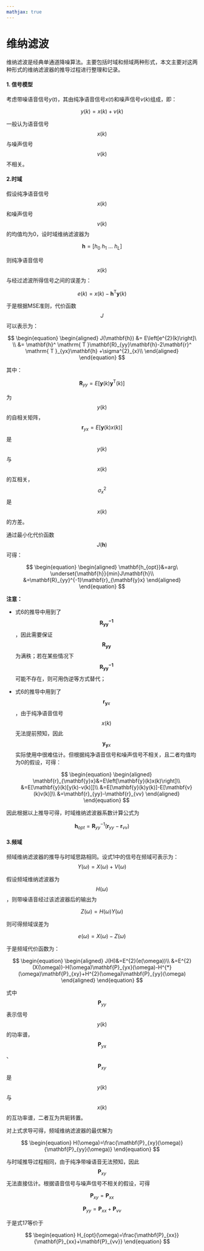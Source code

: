 ```yaml
---
mathjax: true
---
```


# 维纳滤波

维纳滤波是经典单通道降噪算法。主要包括时域和频域两种形式，本文主要对这两种形式的维纳滤波器的推导过程进行整理和记录。

#### 1. 信号模型

考虑带噪语音信号$y(t)$，其由纯净语音信号$x(t)$和噪声信号$v(k)$组成，即：

$$
\begin{equation}
y(k)=x(k)+v(k)
\end{equation}
$$

一般认为语音信号$$x(k)$$与噪声信号$$v(k)$$不相关。

#### 2.时域

假设纯净语音信号$$x(k)$$和噪声信号$$v(k)$$的均值均为0，设时域维纳滤波器为

$$
\begin{equation}
\mathbf{h} =\left [ h_{0}\ h_{1}\ ... \ h_{L}  \right ]
\end{equation}
$$

则纯净语音信号$$x(k)$$与经过滤波所得信号之间的误差为：

$$
\begin{equation}
e(k)=x(k)-\mathbf{h}^ \mathrm{ T }\mathbf{y} (k)
\end{equation}
$$

于是根据MSE准则，代价函数$$J$$可以表示为：

$$
\begin{equation}
\begin{aligned}
J(\mathbf{h}) &= E\left[e^{2}(k)\right]\ \\
                  &= \mathbf{h}^ \mathrm{ T }\mathbf{R}_{yy}\mathbf{h}-2\mathbf{r}^ \mathrm{ T }_{yx}\mathbf{h} +\sigma^{2}_{x}\\
\end{aligned}
\end{equation}
$$

其中：

$$
\begin{equation}
\mathbf{R}_{yy}=E\left[\mathbf{y}(k)\mathbf{y}^ \mathrm{ T }(k)\right]
\end{equation}
$$

为$$y(k)$$的自相关矩阵，$$\mathbf{r}_{yx}=E\left[\mathbf{y}(k)x(k)\right]$$是$$y(k)$$与$$x(k)$$的互相关，$$\sigma^{2}_{x}$$是$$x(k)$$的方差。

通过最小化代价函数$$J(\mathbf{h})$$可得：

$$
\begin{equation}
\begin{aligned}
\mathbf{h_{opt}}&=arg\ \underset{\mathbf{h}}{min}J\mathbf{h}\\
&=\mathbf{R}_{yy}^{-1}\mathbf{r}_{\mathbf{y}x}
\end{aligned}
\end{equation}
$$

**注意：**

* 式6的推导中用到了$$\mathbf{R_{yy}^{-1}}$$，因此需要保证$$\mathbf{R_{yy}}$$为满秩；若在某些情况下$$\mathbf{R_{yy}^{-1}}$$可能不存在，则可用伪逆等方式替代；

* 式6的推导中用到了$$\mathbf{r}_{\mathbf{y}x}$$，由于纯净语音信号$$x(k)$$无法提前预知，因此$$\mathbf{y}_{\mathbf{y}x}$$实际使用中很难估计。但根据纯净语音信号和噪声信号不相关，且二者均值均为0的假设，可得：
  
  $$
  \begin{equation}
  \begin{aligned}
  \mathbf{r}_{\mathbf{y}x}&=E\left[\mathbf{y}(k)x(k)\right]\\
  &=E[\mathbf{y}(k)[y(k)-v(k)]]\\
  &=E[\mathbf{y}(k)y(k)]-E[\mathbf{v}(k)v(k)]\\
  &=\mathbf{r}_{yy}-\mathbf{r}_{vv}
  \end{aligned}
  \end{equation}
  $$

因此根据以上推导可得，时域维纳滤波器系数计算公式为

$$
\begin{equation}
\mathbf{h}_{opt}=\mathbf{R}_{yy}^{-1}(\mathbf{r}_{yy}-\mathbf{r}_{vv})
\end{equation}
$$

#### 3.频域

频域维纳滤波器的推导与时域思路相同。设式1中的信号在频域可表示为：
$$
\begin{equation}
Y(\omega)=X(\omega)+V(\omega)
\end{equation}
$$


假设频域维纳滤波器为$$H(\omega)$$，则带噪语音经过该滤波器后的输出为

$$
\begin{equation}
Z(\omega)=H(\omega)Y(\omega)
\end{equation}
$$

则可得频域误差为

$$
\begin{equation}
e(\omega)=X(\omega)-Z(\omega)
\end{equation}
$$

于是频域代价函数为：

$$
\begin{equation}
\begin{aligned}
J(H)&=E^{2}(e(\omega))\\
&=E^{2}(X(\omega))-H(\omega)\mathbf{P}_{yx}(\omega)-H^{*}(\omega)\mathbf{P}_{xy}+H^{2}(\omega)\mathbf{P}_{yy}(\omega)
\end{aligned}
\end{equation}
$$

式中$$\mathbf{P}_{yy}$$表示信号$$y(k)$$的功率谱，$$\mathbf{P}_{yx}$$、$$\mathbf{P}_{xy}$$是$$y(k)$$与$$x(k)$$的互功率谱，二者互为共轭转置。

对上式求导可得，频域维纳滤波器的最优解为

$$
\begin{equation}
H(\omega)=\frac{\mathbf{P}_{xy}(\omega)}{\mathbf{P}_{yy}(\omega)}
\end{equation}
$$

与时域推导过程相同，由于纯净带噪语音无法预知，因此$$\mathbf{P}_{xy}$$无法直接估计。根据语音信号与噪声信号不相关的假设，可得

$$
\begin{equation}
\mathbf{P}_{xy}=\mathbf{P}_{xx}
\end{equation}
$$

$$
\begin{equation}
\mathbf{P}_{yy}=\mathbf{P}_{xx}+\mathbf{P}_{vv}
\end{equation}
$$

于是式17等价于

$$
\begin{equation}
H_{opt}(\omega)=\frac{\mathbf{P}_{xx}}{\mathbf{P}_{xx}+\mathbf{P}_{vv}}
\end{equation}
$$